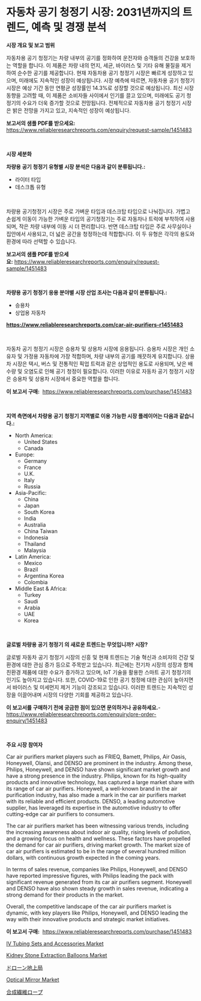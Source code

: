 <p><h1>자동차 공기 청정기 시장: 2031년까지의 트렌드, 예측 및 경쟁 분석</h1></p><p><strong>시장 개요 및 보고 범위</strong></p>
<p><p>자동차용 공기 청정기는 차량 내부의 공기를 정화하여 운전자와 승객들의 건강을 보호하는 역할을 합니다. 이 제품은 차량 내의 먼지, 세균, 바이러스 및 기타 유해 물질을 제거하여 순수한 공기를 제공합니다. 현재 자동차용 공기 청정기 시장은 빠르게 성장하고 있으며, 미래에도 지속적인 성장이 예상됩니다. 시장 예측에 따르면, 자동차용 공기 청정기 시장은 예상 기간 동안 연평균 성장률인 14.3%로 성장할 것으로 예상됩니다. 최신 시장 동향을 고려할 때, 이 제품은 소비자들 사이에서 인기를 끌고 있으며, 미래에도 공기 청정기의 수요가 더욱 증가할 것으로 전망됩니다. 전체적으로 자동차용 공기 청정기 시장은 밝은 전망을 가지고 있고, 지속적인 성장이 예상됩니다.</p></p>
<p><strong>보고서의 샘플 PDF를 받으세요:</strong> <a href="https://www.reliableresearchreports.com/enquiry/request-sample/1451483">https://www.reliableresearchreports.com/enquiry/request-sample/1451483</a></p>
<p>&nbsp;</p>
<p><strong>시장 세분화</strong></p>
<p><strong>차량용 공기 청정기 유형별 시장 분석은 다음과 같이 분류됩니다.:</strong></p>
<p><ul><li>라이터 타입</li><li>데스크톱 유형</li></ul></p>
<p>&nbsp;</p>
<p><p>차량용 공기청정기 시장은 주로 가벼운 타입과 데스크탑 타입으로 나눠집니다. 가볍고 손쉽게 이동이 가능한 가벼운 타입의 공기청정기는 주로 자동차나 트럭에 부착하여 사용되며, 작은 차량 내부에 이동 시 더 편리합니다. 반면 데스크탑 타입은 주로 사무실이나 집안에서 사용되고, 더 넓은 공간을 청정하는데 적합합니다. 이 두 유형은 각각의 용도와 환경에 따라 선택할 수 있습니다.</p></p>
<p><strong>보고서의 샘플 PDF를 받으세요:</strong>&nbsp;<a href="https://www.reliableresearchreports.com/enquiry/request-sample/1451483">https://www.reliableresearchreports.com/enquiry/request-sample/1451483</a></p>
<p>&nbsp;</p>
<p><strong> 차량용 공기 청정기 응용 분야별 시장 산업 조사는 다음과 같이 분류됩니다.:</strong></p>
<p><ul><li>승용차</li><li>상업용 자동차</li></ul></p>
<p><strong><a href="https://www.reliableresearchreports.com/car-air-purifiers-r1451483">https://www.reliableresearchreports.com/car-air-purifiers-r1451483</a></strong></p>
<p>&nbsp;</p>
<p><p>자동차 공기 청정기 시장은 승용차 및 상용차 시장에 응용됩니다. 승용차 시장은 개인 소유자 및 가정용 자동차에 가장 적합하며, 차량 내부의 공기를 깨끗하게 유지합니다. 상용차 시장은 택시, 버스 및 전통적인 픽업 트럭과 같은 상업적인 용도로 사용되며, 낮은 배수량 및 오염도로 인해 공기 청정이 필요합니다. 이러한 이유로 자동차 공기 청정기 시장은 승용차 및 상용차 시장에서 중요한 역할을 합니다.</p></p>
<p><strong>이 보고서 구매:</strong>&nbsp; <a href="https://www.reliableresearchreports.com/purchase/1451483">https://www.reliableresearchreports.com/purchase/1451483</a></p>
<p>&nbsp;</p>
<p><strong>지역 측면에서 차량용 공기 청정기 지역별로 이용 가능한 시장 플레이어는 다음과 같습니다.:</strong></p>
<p><ul>
    <li>
        North America:
        <ul>
            <li>United States</li>
            <li>Canada</li>
        </ul>
    </li>
    <li>
        Europe:
        <ul>
            <li>Germany</li>
            <li>France</li>
            <li>U.K.</li>
            <li>Italy</li>
            <li>Russia</li>
        </ul>
    </li>
    <li>
        Asia-Pacific:
        <ul>
            <li>China</li>
            <li>Japan</li>
            <li>South Korea</li>
            <li>India</li>
            <li>Australia</li>
            <li>China Taiwan</li>
            <li>Indonesia</li>
            <li>Thailand</li>
            <li>Malaysia</li>
        </ul>
    </li>
    <li>
        Latin America:
        <ul>
            <li>Mexico</li>
            <li>Brazil</li>
            <li>Argentina Korea</li>
            <li>Colombia</li>
        </ul>
    </li>
    <li>
        Middle East & Africa:
        <ul>
            <li>Turkey</li>
            <li>Saudi</li>
            <li>Arabia</li>
            <li>UAE</li>
            <li>Korea</li>
        </ul>
    </li>
    </ul></p>
<p>&nbsp;</p>
<p><strong>글로벌 차량용 공기 청정기 의 새로운 트렌드는 무엇입니까? 시장?</strong></p>
<p><p>글로벌 자동차 공기 청정기 시장의 신흥 및 현재 트렌드는 기술 혁신과 소비자의 건강 및 환경에 대한 관심 증가 등으로 주목받고 있습니다. 최근에는 전기차 시장의 성장과 함께 친환경 제품에 대한 수요가 증가하고 있으며, IoT 기술을 활용한 스마트 공기 청정기의 인기도 높아지고 있습니다. 또한, COVID-19로 인한 공기 청정에 대한 관심이 높아지면서 바이러스 및 미세먼지 제거 기능이 강조되고 있습니다. 이러한 트렌드는 지속적인 성장을 이끌어내며 시장의 다양한 기회를 제공하고 있습니다.</p></p>
<p><strong>이 보고서를 구매하기 전에 궁금한 점이 있으면 문의하거나 공유하세요.</strong>- <a href="https://www.reliableresearchreports.com/enquiry/pre-order-enquiry/1451483">https://www.reliableresearchreports.com/enquiry/pre-order-enquiry/1451483</a></p>
<p>&nbsp;</p>
<p><strong>주요 시장 참여자</strong></p>
<p><p>Car air purifiers market players such as FRIEQ, Bamett, Philips, Air Oasis, Honeywell, Olansi, and DENSO are prominent in the industry. Among these, Philips, Honeywell, and DENSO have shown significant market growth and have a strong presence in the industry. Philips, known for its high-quality products and innovative technology, has captured a large market share with its range of car air purifiers. Honeywell, a well-known brand in the air purification industry, has also made a mark in the car air purifiers market with its reliable and efficient products. DENSO, a leading automotive supplier, has leveraged its expertise in the automotive industry to offer cutting-edge car air purifiers to consumers.</p><p>The car air purifiers market has been witnessing various trends, including the increasing awareness about indoor air quality, rising levels of pollution, and a growing focus on health and wellness. These factors have propelled the demand for car air purifiers, driving market growth. The market size of car air purifiers is estimated to be in the range of several hundred million dollars, with continuous growth expected in the coming years.</p><p>In terms of sales revenue, companies like Philips, Honeywell, and DENSO have reported impressive figures, with Philips leading the pack with significant revenue generated from its car air purifiers segment. Honeywell and DENSO have also shown steady growth in sales revenue, indicating a strong demand for their products in the market.</p><p>Overall, the competitive landscape of the car air purifiers market is dynamic, with key players like Philips, Honeywell, and DENSO leading the way with their innovative products and strategic market initiatives.</p></p>
<p><strong>이 보고서 구매:</strong>&nbsp;&nbsp;<a href="https://www.reliableresearchreports.com/purchase/1451483">https://www.reliableresearchreports.com/purchase/1451483</a></p>
<p><p><a href="https://github.com/YashRP12/Market-Research-Report-List-4/blob/main/iv-tubing-sets-and-accessories-market.md">IV Tubing Sets and Accessories Market</a></p><p><a href="https://github.com/khayangel/Market-Research-Report-List-2/blob/main/kidney-stone-extraction-balloons-market.md">Kidney Stone Extraction Balloons Market</a></p><p><a href="https://github.com/gfggqjbfys368009/Market-Research-Report-List-1/blob/main/518962222715.md">ドローン地上局</a></p><p><a href="https://issuu.com/reportprime-2/docs/optical-mirror-market-size-2030.pptx">Optical Mirror Market</a></p><p><a href="https://medium.com/@kaiyohnson76845/%E5%90%88%E6%88%90%E7%B9%8A%E7%B6%AD%E3%83%AD%E3%83%BC%E3%83%97%E5%B8%82%E5%A0%B4%E3%81%AF-%E3%82%B7%E3%82%A7%E3%82%A2-%E3%83%88%E3%83%AC%E3%83%B3%E3%83%89-%E6%88%90%E9%95%B7%E3%81%AB%E9%96%A2%E3%81%99%E3%82%8B%E6%83%85%E5%A0%B1%E3%82%92%E6%8F%90%E4%BE%9B%E3%81%97%E3%81%BE%E3%81%99-f004511a146a">合成繊維ロープ</a></p></p>